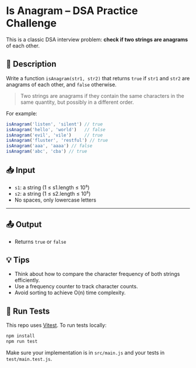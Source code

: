 # Is Anagram – DSA Practice Challenge

This is a classic DSA interview problem: **check if two strings are anagrams** of each other.

## 📘 Description

Write a function `isAnagram(str1, str2)` that returns `true` if `str1` and `str2` are anagrams of each other, and `false` otherwise.

> Two strings are anagrams if they contain the same characters in the same quantity, but possibly in a different order.

For example:

```js
isAnagram('listen', 'silent') // true
isAnagram('hello', 'world')   // false
isAnagram('evil', 'vile')     // true
isAnagram('fluster', 'restful') // true
isAnagram('aaa', 'aaaa') // false
isAnagram('abc', 'cba') // true
``` 

## 📥 Input

- `s1`: a string (1 ≤ s1.length ≤ 10⁵)
- `s2`: a string (1 ≤ s2.length ≤ 10⁵)
- No spaces, only lowercase letters

---

## 📤 Output

- Returns `true` or `false`

## 💡 Tips

- Think about how to compare the character frequency of both strings efficiently.
- Use a frequency counter to track character counts.
- Avoid sorting to achieve O(n) time complexity.

## 🧪 Run Tests

This repo uses [Vitest](https://vitest.dev/). To run tests locally:

```bash
npm install
npm run test
```

Make sure your implementation is in `src/main.js` and your tests in `test/main.test.js`.
